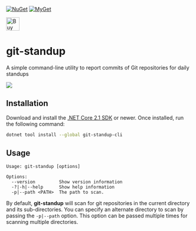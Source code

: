 [![NuGet][main-nuget-badge]][main-nuget] [![MyGet][main-myget-badge]][main-myget]

[main-nuget]: https://www.nuget.org/packages/git-standup-cli/
[main-nuget-badge]: https://img.shields.io/nuget/v/git-standup-cli.svg?style=flat-square&label=nuget
[main-myget]: https://www.myget.org/feed/lftkv/package/nuget/git-standup-cli
[main-myget-badge]: https://img.shields.io/www.myget/lftkv/vpre/git-standup-cli.svg?style=flat-square&label=myget

<a href='https://ko-fi.com/V7V1PWL2' target='_blank'><img height='36' style='border:0px;height:36px;' src='https://az743702.vo.msecnd.net/cdn/kofi5.png?v=0' border='0' alt='Buy Me a Coffee at ko-fi.com' /></a>

# git-standup

A simple command-line utility to report commits of Git repositories for daily standups

![](screenshot.png)

## Installation

Download and install the [.NET Core 2.1 SDK](https://www.microsoft.com/net/download) or newer. Once installed, run the following command:

```bash
dotnet tool install --global git-standup-cli
```

## Usage

```text
Usage: git-standup [options]

Options:
  --version         Show version information
  -?|-h|--help      Show help information
  -p|--path <PATH>  The path to scan.
```

By default, **git-standup** will scan for git repositories in the current directory and its sub-directories. You can specify an alternate directory to scan by passing the `-p|--path` option. This option can be passed multiple times for scanning multiple directories.
